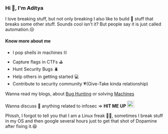 ### Hi 👋, I'm Aditya

I love breaking stuff, but not only breaking I also like to build 🔨 stuff that breaks some other stuff. Sounds cool isn't it? But people say it is just called automation.😒

#### Know more about me
- I pop shells in machines ⛓️
- Capture flags in CTFs ⛳ 
- Hunt Security Bugs 🪲
- Help others in getting started 💻
- Contribute to security community 💗(Give-Take kinda relationship)

Wanna read my blogs, about [Bug Hunting](https://cirius.medium.com) or solving [Machines](https://0cirius0.github.io/writeup)

Wanna discuss 💬 anything related to infosec => **HIT ME UP** <a href="https://twitter.com/0cirius0">
  <img alt="Aditya Verma | Twitter" width="22px" src="https://cdn.jsdelivr.net/npm/simple-icons@v3/icons/twitter.svg" />
</a>

Phissh, I forgot to tell you that I am a Linux freak 👨‍💻, sometimes I break stuff in my OS and then google several hours just to get that shot of Dopamine after fixing it.😆




